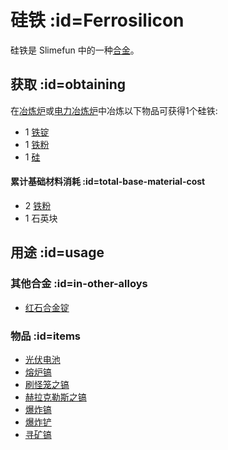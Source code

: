 # 硅铁 :id=Ferrosilicon

硅铁是 Slimefun 中的一种[合金](/Ingots#alloys)。

## 获取 :id=obtaining

在[冶炼炉](/Smeltery)或[电力冶炼炉](/Electric-Smeltery)中冶炼以下物品可获得1个硅铁:

* 1 [铁锭](/Iron-Ingot)
* 1 [铁粉](/Iron-Dust)
* 1 [硅](/Silicon)

#### 累计基础材料消耗 :id=total-base-material-cost

* 2 [铁粉](/Iron-Dust)
* 1 石英块

## 用途 :id=usage

### 其他合金 :id=in-other-alloys

* [红石合金锭](/Redstone-Alloy-Ingot)

### 物品 :id=items

* [光伏电池](/Photovoltaic-Cell)
* [熔炉镐](/Smelter's-Pickaxe)
* [刷怪笼之镐](/Pickaxe-of-Containment)
* [赫拉克勒斯之镐](/Hercules'-Pickaxe)
* [爆炸镐](/Explosive-Pickaxe)
* [爆炸铲](/Explosive-Shovel)
* [寻矿镐](/Pickaxe-of-the-Seeker)
